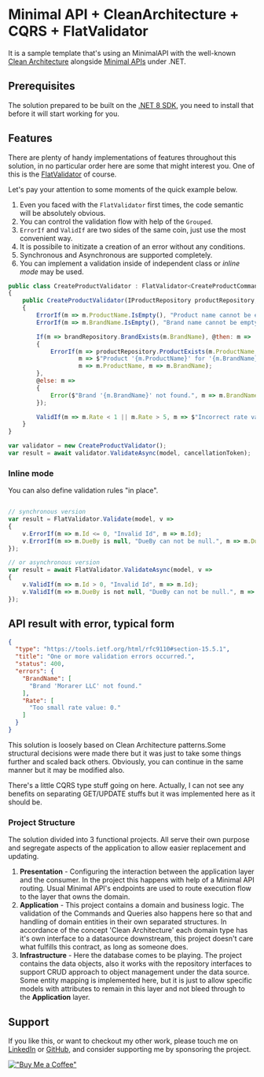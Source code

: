 # Minimal API + CleanArchitecture + CQRS + FlatValidator

It is a sample template that's using an MinimalAPI with the well-known [Clean Architecture](https://blog.cleancoder.com/uncle-bob/2012/08/13/the-clean-architecture.html) alongside [Minimal APIs](https://docs.microsoft.com/en-us/aspnet/core/fundamentals/minimal-apis) under .NET.

## Prerequisites

The solution prepared to be built on the [.NET 8 SDK](https://dotnet.microsoft.com/download/dotnet/8.0), you need to install that before it will start working for you. 

## Features 

There are plenty of handy implementations of features throughout this solution, in no particular order here are some that might interest you.
One of this is the [FlatValidator](https://www.nuget.org/packages/FlatValidator/) of course. 

Let's pay your attention to some moments of the quick example below.

1. Even you faced with the `FlatValidator` first times, the code semantic will be absolutely obvious.
2. You can control the validation flow with help of the `Grouped`.
3. `ErrorIf` and `ValidIf` are two sides of the same coin, just use the most convenient way.
4. It is possibile to initizate a creation of an error without any conditions.
5. Synchronous and Asynchronous are supported completely.
6. You can implement a validation inside of independent class or _inline mode_ may be used.

```js
public class CreateProductValidator : FlatValidator<CreateProductCommand>
{
    public CreateProductValidator(IProductRepository productRepository, IBrandRepository brandRepository)
    {
        ErrorIf(m => m.ProductName.IsEmpty(), "Product name cannot be empty.", m => m.ProductName);
        ErrorIf(m => m.BrandName.IsEmpty(), "Brand name cannot be empty.", m => m.BrandName);

        If(m => brandRepository.BrandExists(m.BrandName), @then: m =>
        {
            ErrorIf(m => productRepository.ProductExists(m.ProductName, m.BrandName), 
                    m => $"Product '{m.ProductName}' for '{m.BrandName}' already exists.", 
                    m => m.ProductName, m => m.BrandName);
        },
        @else: m =>
        {
            Error($"Brand '{m.BrandName}' not found.", m => m.BrandName);
        });

        ValidIf(m => m.Rate < 1 || m.Rate > 5, m => $"Incorrect rate value: {m.Rate}.", m => m.Rate);
    }
}

var validator = new CreateProductValidator();
var result = await validator.ValidateAsync(model, cancellationToken);

```


### Inline mode

You can also define validation rules "in place".

```js

// synchronous version
var result = FlatValidator.Validate(model, v =>
{
    v.ErrorIf(m => m.Id <= 0, "Invalid Id", m => m.Id);
    v.ErrorIf(m => m.DueBy is null, "DueBy can not be null.", m => m.DueBy);
});

// or asynchronous version
var result = await FlatValidator.ValidateAsync(model, v =>
{
    v.ValidIf(m => m.Id > 0, "Invalid Id", m => m.Id);
    v.ValidIf(m => m.DueBy is not null, "DueBy can not be null.", m => m.DueBy);
});

```

## API result with error, typical form

```json
{
  "type": "https://tools.ietf.org/html/rfc9110#section-15.5.1",
  "title": "One or more validation errors occurred.",
  "status": 400,
  "errors": {
    "BrandName": [
      "Brand 'Morarer LLC' not found."
    ],
    "Rate": [
      "Too small rate value: 0."
    ]
  }
}
```

This solution is loosely based on Clean Architecture patterns.Some structural decisions were made there but it was just to take some things further and scaled back others. Obviously, you can continue in the same manner but it may be modified also. 

There's a little CQRS type stuff going on here. Actually, I can not see any benefits on separating GET/UPDATE stuffs but it was implemented here as it should be.

### Project Structure

The solution divided into 3 functional projects. All serve their own purpose and segregate aspects of the application to allow easier replacement and updating.

1. **Presentation** - Configuring the interaction between the application layer and the consumer. In the project this happens with help of a Minimal API routing. Usual Minimal API's endpoints are used to route execution flow to the layer that owns the domain.
2. **Application** - This project contains a domain and business logic.  The validation of the Commands and Queries also happens here so that and handling of domain entities in their own separated structures.  In accordance of the concept 'Clean Architecture' each domain type has it's own interface to a datasource downstream, this project doesn't care what fulfills this contract, as long as someone does.
3. **Infrastructure** - Here the database comes to be playing.  The project contains the data objects, also it works with the repository interfaces to support CRUD approach to object management under the data source.  Some entity mapping is implemented here, but it is just to allow specific models with attributes to remain in this layer and not bleed through to the **Application** layer.

## Support

If you like this, or want to checkout my other work, please touch me on [LinkedIn](https://www.linkedin.com/in/ilya-rudenka-398877203/) or [GitHub](https://github.com/belset), and consider supporting me by sponsoring the project.

[!["Buy Me a Coffee"](https://cdn.buymeacoffee.com/buttons/v2/default-yellow.png)](https://www.buymeacoffee.com/belset)
